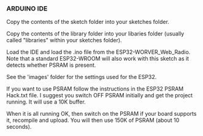 ### ARDUINO IDE

Copy the contents of the sketch folder into your sketches folder.

Copy the contents of the library folder into your libaries folder (usually called "libraries" within your sketches folder).

Load the IDE and load the .ino file from the ESP32-WORVER_Web_Radio. Note that a standard ESP32-WROOM will also work with this sketch as it detects whether PSRAM is present.

See the 'images' folder for the settings used for the ESP32.  

If you want to use PSRAM follow the instructions in the ESP32 PSRAM Hack.txt file. I suggest you switch OFF PSRAM initially and get the project running. It will use a 10K buffer.

When it is all running OK, then switch on the PSRAM if your board supports it, recompile and upload. You will then use 150K of PSRAM (about 10 seconds).

